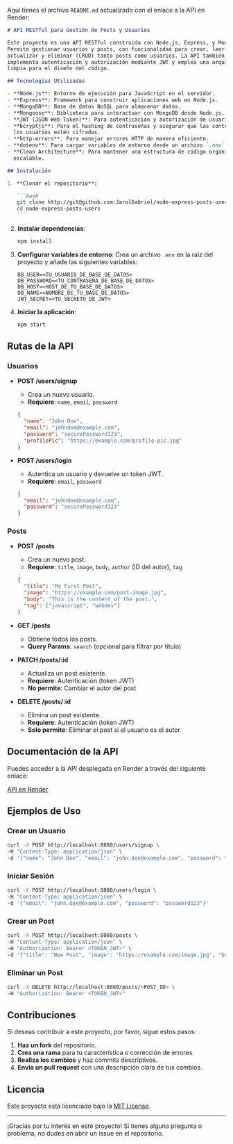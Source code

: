 Aquí tienes el archivo `README.md` actualizado con el enlace a la API en Render:

````markdown
# API RESTful para Gestión de Posts y Usuarios

Este proyecto es una API RESTful construida con Node.js, Express, y MongoDB.
Permite gestionar usuarios y posts, con funcionalidad para crear, leer,
actualizar y eliminar (CRUD) tanto posts como usuarios. La API también
implementa autenticación y autorización mediante JWT y emplea una arquitectura
limpia para el diseño del código.

## Tecnologías Utilizadas

- **Node.js**: Entorno de ejecución para JavaScript en el servidor.
- **Express**: Framework para construir aplicaciones web en Node.js.
- **MongoDB**: Base de datos NoSQL para almacenar datos.
- **Mongoose**: Biblioteca para interactuar con MongoDB desde Node.js.
- **JWT (JSON Web Token)**: Para autenticación y autorización de usuarios.
- **bcryptjs**: Para el hashing de contraseñas y asegurar que las contraseñas de
  los usuarios estén cifradas.
- **http-errors**: Para manejar errores HTTP de manera eficiente.
- **dotenv**: Para cargar variables de entorno desde un archivo `.env`.
- **Clean Architecture**: Para mantener una estructura de código organizada y
  escalable.

## Instalación

1. **Clonar el repositorio**:

   ```bash
   git clone http://git@github.com:JarolGabriel/node-express-posts-users.git
   cd node-express-posts-users
   ```
````

2. **Instalar dependencias**:

   ```bash
   npm install
   ```

3. **Configurar variables de entorno**: Crea un archivo `.env` en la raíz del
   proyecto y añade las siguientes variables:

   ```plaintext
   DB_USER=<TU_USUARIO_DE_BASE_DE_DATOS>
   DB_PASSWORD=<TU_CONTRASEÑA_DE_BASE_DE_DATOS>
   DB_HOST=<HOST_DE_TU_BASE_DE_DATOS>
   DB_NAME=<NOMBRE_DE_TU_BASE_DE_DATOS>
   JWT_SECRET=<TU_SECRETO_DE_JWT>
   ```

4. **Iniciar la aplicación**:
   ```bash
   npm start
   ```

## Rutas de la API

### **Usuarios**

- **POST /users/signup**

  - Crea un nuevo usuario.
  - **Requiere**: `name`, `email`, `password`

  ```json
  {
    "name": "John Doe",
    "email": "johndoe@example.com",
    "password": "securePassword123",
    "profilePic": "https://example.com/profile-pic.jpg"
  }
  ```

- **POST /users/login**

  - Autentica un usuario y devuelve un token JWT.
  - **Requiere**: `email`, `password`

  ```json
  {
    "email": "johndoe@example.com",
    "password": "securePassword123"
  }
  ```

### **Posts**

- **POST /posts**

  - Crea un nuevo post.
  - **Requiere**: `title`, `image`, `body`, `author` (ID del autor), `tag`

  ```json
  {
    "title": "My First Post",
    "image": "https://example.com/post-image.jpg",
    "body": "This is the content of the post.",
    "tag": ["javascript", "webdev"]
  }
  ```

- **GET /posts**

  - Obtiene todos los posts.
  - **Query Params**: `search` (opcional para filtrar por título)

- **PATCH /posts/:id**

  - Actualiza un post existente.
  - **Requiere**: Autenticación (token JWT)
  - **No permite**: Cambiar el autor del post

- **DELETE /posts/:id**
  - Elimina un post existente.
  - **Requiere**: Autenticación (token JWT)
  - **Solo permite**: Eliminar el post si el usuario es el autor

## Documentación de la API

Puedes acceder a la API desplegada en Render a través del siguiente enlace:

[API en Render](https://node-express-posts-users-api.onrender.com)

## Ejemplos de Uso

### Crear un Usuario

```bash
curl -X POST http://localhost:8080/users/signup \
-H "Content-Type: application/json" \
-d '{"name": "John Doe", "email": "john.doe@example.com", "password": "password123"}'
```

### Iniciar Sesión

```bash
curl -X POST http://localhost:8080/users/login \
-H "Content-Type: application/json" \
-d '{"email": "john.doe@example.com", "password": "password123"}'
```

### Crear un Post

```bash
curl -X POST http://localhost:8080/posts \
-H "Content-Type: application/json" \
-H "Authorization: Bearer <TOKEN_JWT>" \
-d '{"title": "New Post", "image": "https://example.com/image.jpg", "body": "Post content.", "author": "<USER_ID>"}'
```

### Eliminar un Post

```bash
curl -X DELETE http://localhost:8080/posts/<POST_ID> \
-H "Authorization: Bearer <TOKEN_JWT>"
```

## Contribuciones

Si deseas contribuir a este proyecto, por favor, sigue estos pasos:

1. **Haz un fork** del repositorio.
2. **Crea una rama** para tu característica o corrección de errores.
3. **Realiza los cambios** y haz commits descriptivos.
4. **Envía un pull request** con una descripción clara de tus cambios.

## Licencia

Este proyecto está licenciado bajo la [MIT License](LICENSE).

---

¡Gracias por tu interés en este proyecto! Si tienes alguna pregunta o problema,
no dudes en abrir un issue en el repositorio.
